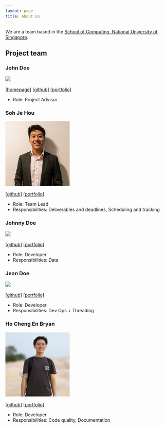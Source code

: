 ```yaml
---
layout: page
title: About Us
---
```


We are a team based in the [School of Computing, National University of Singapore](http://www.comp.nus.edu.sg).

## Project team

### John Doe

<img src="images/johndoe.png" width="200px">

[[homepage](http://www.comp.nus.edu.sg/~damithch)]
[[github](https://github.com/johndoe)]
[[portfolio](team/johndoe.md)]

* Role: Project Advisor

### Soh Je Hou

<img src="images/jehousoh.png" width="200px">

[[github](http://github.com/jehousoh)]
[[portfolio](team/jehousoh.md)]

* Role: Team Lead
* Responsibilities: Deliverables and deadlines, Scheduling and tracking

### Johnny Doe

<img src="images/johndoe.png" width="200px">

[[github](http://github.com/johndoe)] [[portfolio](team/johndoe.md)]

* Role: Developer
* Responsibilities: Data

### Jean Doe

<img src="images/johndoe.png" width="200px">

[[github](http://github.com/johndoe)]
[[portfolio](team/johndoe.md)]

* Role: Developer
* Responsibilities: Dev Ops + Threading

### Ho Cheng En Bryan

<img src="images/bryanhce.png" width="200px">

[[github](http://github.com/bryanhce)]
[[portfolio](team/bryanhce.md)]

* Role: Developer
* Responsibilities: Code quality, Documentation
